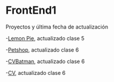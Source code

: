 # FrontEnd1

Proyectos y última fecha de actualización 


-[Lemon Pie](https://micaelagonella.github.io/FrontEnd1/LemonPie/), actualizado clase 5


-[Petshop](https://micaelagonella.github.io/FrontEnd1/Petshop/), actualizado clase 6


-[CVBatman](https://micaelagonella.github.io/FrontEnd1/CVBatman/), actualizado clase 6


-[CV](https://micaelagonella.github.io/FrontEnd1/CV/), actualizado clase 6
